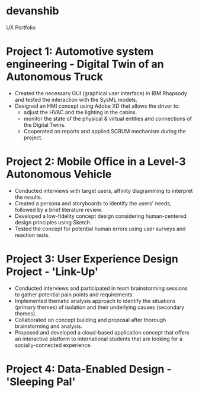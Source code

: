 # devanshib
UX Portfolio
# Project 1: Automotive system engineering - Digital Twin of an Autonomous Truck
- Created the necessary GUI (graphical user interface) in IBM Rhapsody and tested the interaction with the SysML models.
- Designed an HMI concept using Adobe XD that allows the driver to:
    - adjust the HVAC and the lighting in the cabins.
    - monitor the state of the physical & virtual entities and connections of the Digital Twins.
    - Cooperated on reports and applied SCRUM mechanism during the project.

# Project 2: Mobile Office in a Level-3 Autonomous Vehicle 
- Conducted interviews with target users, affinity diagramming to interpret the results.
- Created a persona and storyboards to identify the users' needs, followed by a brief literature review.
- Developed a low-fidelity concept design considering human-centered design principles using Sketch.  
- Tested the concept for potential human errors using user surveys and reaction tests. 

# Project 3: User Experience Design Project - 'Link-Up'
- Conducted interviews and participated in team brainstorming sessions to gather potential pain points and requirements.
- Implemented thematic analysis approach to identify the situations (primary themes) of isolation and their underlying causes (secondary themes).
- Collaborated on concept building and proposal after thorough brainstorming and analysis. 
- Proposed and developed a cloud-based application concept that offers an interactive platform to international students that are looking for a socially-connected experience. 

# Project 4: Data-Enabled Design - 'Sleeping Pal'

